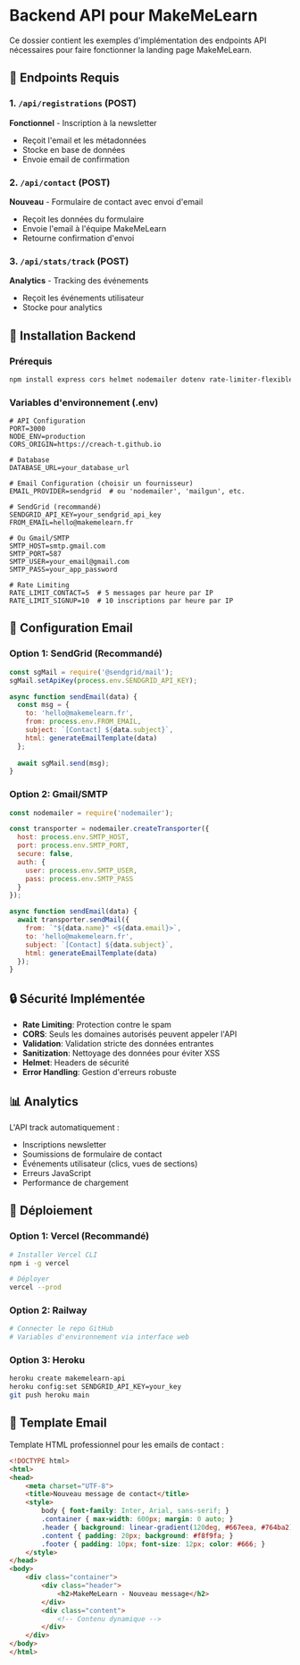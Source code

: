 # Backend API pour MakeMeLearn

Ce dossier contient les exemples d'implémentation des endpoints API nécessaires pour faire fonctionner la landing page MakeMeLearn.

## 🚀 Endpoints Requis

### 1. `/api/registrations` (POST)
**Fonctionnel** - Inscription à la newsletter
- Reçoit l'email et les métadonnées
- Stocke en base de données
- Envoie email de confirmation

### 2. `/api/contact` (POST) 
**Nouveau** - Formulaire de contact avec envoi d'email
- Reçoit les données du formulaire
- Envoie l'email à l'équipe MakeMeLearn
- Retourne confirmation d'envoi

### 3. `/api/stats/track` (POST)
**Analytics** - Tracking des événements
- Reçoit les événements utilisateur
- Stocke pour analytics

## 🔧 Installation Backend

### Prérequis
```bash
npm install express cors helmet nodemailer dotenv rate-limiter-flexible validator
```

### Variables d'environnement (.env)
```env
# API Configuration
PORT=3000
NODE_ENV=production
CORS_ORIGIN=https://creach-t.github.io

# Database
DATABASE_URL=your_database_url

# Email Configuration (choisir un fournisseur)
EMAIL_PROVIDER=sendgrid  # ou 'nodemailer', 'mailgun', etc.

# SendGrid (recommandé)
SENDGRID_API_KEY=your_sendgrid_api_key
FROM_EMAIL=hello@makemelearn.fr

# Ou Gmail/SMTP
SMTP_HOST=smtp.gmail.com
SMTP_PORT=587
SMTP_USER=your_email@gmail.com
SMTP_PASS=your_app_password

# Rate Limiting
RATE_LIMIT_CONTACT=5  # 5 messages par heure par IP
RATE_LIMIT_SIGNUP=10  # 10 inscriptions par heure par IP
```

## 📧 Configuration Email

### Option 1: SendGrid (Recommandé)
```javascript
const sgMail = require('@sendgrid/mail');
sgMail.setApiKey(process.env.SENDGRID_API_KEY);

async function sendEmail(data) {
  const msg = {
    to: 'hello@makemelearn.fr',
    from: process.env.FROM_EMAIL,
    subject: `[Contact] ${data.subject}`,
    html: generateEmailTemplate(data)
  };
  
  await sgMail.send(msg);
}
```

### Option 2: Gmail/SMTP
```javascript
const nodemailer = require('nodemailer');

const transporter = nodemailer.createTransporter({
  host: process.env.SMTP_HOST,
  port: process.env.SMTP_PORT,
  secure: false,
  auth: {
    user: process.env.SMTP_USER,
    pass: process.env.SMTP_PASS
  }
});

async function sendEmail(data) {
  await transporter.sendMail({
    from: `"${data.name}" <${data.email}>`,
    to: 'hello@makemelearn.fr',
    subject: `[Contact] ${data.subject}`,
    html: generateEmailTemplate(data)
  });
}
```

## 🔒 Sécurité Implémentée

- **Rate Limiting**: Protection contre le spam
- **CORS**: Seuls les domaines autorisés peuvent appeler l'API
- **Validation**: Validation stricte des données entrantes
- **Sanitization**: Nettoyage des données pour éviter XSS
- **Helmet**: Headers de sécurité
- **Error Handling**: Gestion d'erreurs robuste

## 📊 Analytics

L'API track automatiquement :
- Inscriptions newsletter
- Soumissions de formulaire de contact
- Événements utilisateur (clics, vues de sections)
- Erreurs JavaScript
- Performance de chargement

## 🚀 Déploiement

### Option 1: Vercel (Recommandé)
```bash
# Installer Vercel CLI
npm i -g vercel

# Déployer
vercel --prod
```

### Option 2: Railway
```bash
# Connecter le repo GitHub
# Variables d'environnement via interface web
```

### Option 3: Heroku
```bash
heroku create makemelearn-api
heroku config:set SENDGRID_API_KEY=your_key
git push heroku main
```

## 📝 Template Email

Template HTML professionnel pour les emails de contact :

```html
<!DOCTYPE html>
<html>
<head>
    <meta charset="UTF-8">
    <title>Nouveau message de contact</title>
    <style>
        body { font-family: Inter, Arial, sans-serif; }
        .container { max-width: 600px; margin: 0 auto; }
        .header { background: linear-gradient(120deg, #667eea, #764ba2); color: white; padding: 20px; }
        .content { padding: 20px; background: #f8f9fa; }
        .footer { padding: 10px; font-size: 12px; color: #666; }
    </style>
</head>
<body>
    <div class="container">
        <div class="header">
            <h2>MakeMeLearn - Nouveau message</h2>
        </div>
        <div class="content">
            <!-- Contenu dynamique -->
        </div>
    </div>
</body>
</html>
```